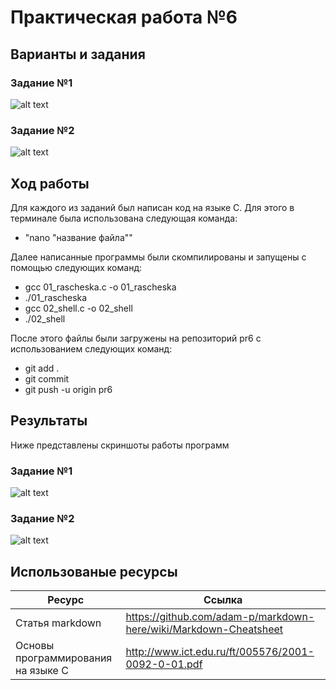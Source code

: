 # Практическая работа №6 
## Варианты и задания 
### Задание №1 
![alt text](https://pp.userapi.com/c848532/v848532468/1799d2/AI5fKVKGCGM.jpg) 
### Задание №2 
![alt text](https://pp.userapi.com/c848532/v848532468/1799da/dcBicjPamaM.jpg) 



## Ход работы 
Для каждого из заданий был написан код на языке С. Для этого в терминале была использована следующая команда: 

* "nano "название файла"" 

Далее написанные программы были скомпилированы и запущены с помощью следующих команд: 

* gcc 01_rascheska.c -o 01_rascheska 
* ./01_rascheska 
* gcc 02_shell.c -o 02_shell 
* ./02_shell 


После этого файлы были загружены на репозиторий pr6 с использованием следующих команд: 

* git add . 
* git commit 
* git push -u origin pr6 

## Результаты 
Ниже представлены скриншоты работы программ 
### Задание №1 
![alt text](https://pp.userapi.com/c855228/v855228241/28e09/R5Sp6eRuIFM.jpg) 
### Задание №2 
![alt text](https://pp.userapi.com/c855228/v855228241/28e10/Il2zGSoTvNk.jpg) 

## Использованые ресурсы 

| Ресурс          | Ссылка                                                           |
| ------------    | -----------------------------------------------------------------|
| Статья markdown | https://github.com/adam-p/markdown-here/wiki/Markdown-Cheatsheet |
| Основы программирования на языке С         | http://www.ict.edu.ru/ft/005576/2001-0092-0-01.pdf               |
